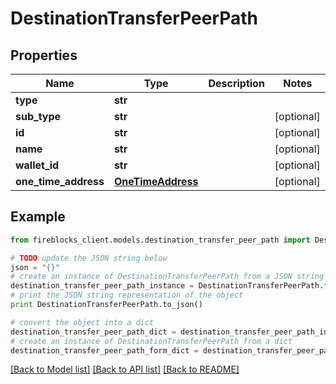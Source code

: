 # DestinationTransferPeerPath


## Properties
Name | Type | Description | Notes
------------ | ------------- | ------------- | -------------
**type** | **str** |  | 
**sub_type** | **str** |  | [optional] 
**id** | **str** |  | [optional] 
**name** | **str** |  | [optional] 
**wallet_id** | **str** |  | [optional] 
**one_time_address** | [**OneTimeAddress**](OneTimeAddress.md) |  | [optional] 

## Example

```python
from fireblocks_client.models.destination_transfer_peer_path import DestinationTransferPeerPath

# TODO update the JSON string below
json = "{}"
# create an instance of DestinationTransferPeerPath from a JSON string
destination_transfer_peer_path_instance = DestinationTransferPeerPath.from_json(json)
# print the JSON string representation of the object
print DestinationTransferPeerPath.to_json()

# convert the object into a dict
destination_transfer_peer_path_dict = destination_transfer_peer_path_instance.to_dict()
# create an instance of DestinationTransferPeerPath from a dict
destination_transfer_peer_path_form_dict = destination_transfer_peer_path.from_dict(destination_transfer_peer_path_dict)
```
[[Back to Model list]](../README.md#documentation-for-models) [[Back to API list]](../README.md#documentation-for-api-endpoints) [[Back to README]](../README.md)


